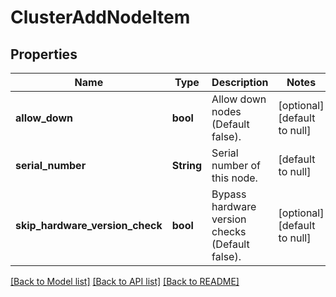 # ClusterAddNodeItem

## Properties
Name | Type | Description | Notes
------------ | ------------- | ------------- | -------------
**allow_down** | **bool** | Allow down nodes (Default false). | [optional] [default to null]
**serial_number** | **String** | Serial number of this node. | [default to null]
**skip_hardware_version_check** | **bool** | Bypass hardware version checks (Default false). | [optional] [default to null]

[[Back to Model list]](../README.md#documentation-for-models) [[Back to API list]](../README.md#documentation-for-api-endpoints) [[Back to README]](../README.md)


